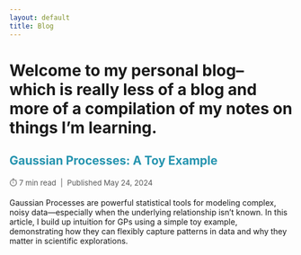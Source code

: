 ```yaml
---
layout: default
title: Blog
---
```


<h1>Welcome to my personal blog– which is really less of a blog and more of a compilation of my notes on things I’m learning.
</h1>

<div class="blog-entry" style="margin-bottom:2em;">

  <h2>
    <a href="blogs/gps/gp-toy-example.html" target="_blank" style="text-decoration:none; color:#2594af;">
      Gaussian Processes: A Toy Example
    </a>
  </h2>
  
  <div style="font-size: 0.95em; color: #595959;">
    <span>⏱️ 7 min read</span> &nbsp;|&nbsp; <span>Published May 24, 2024</span>
  </div>
  
  <p style="margin-top:1em;">
    Gaussian Processes are powerful statistical tools for modeling complex, noisy data—especially when the underlying relationship isn’t known. In this article, I build up intuition for GPs using a simple toy example, demonstrating how they can flexibly capture patterns in data and why they matter in scientific explorations.
  </p>
  
</div>
